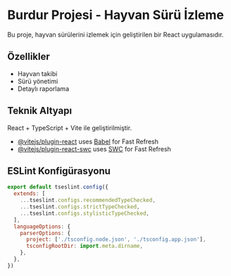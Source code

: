 # Burdur Projesi - Hayvan Sürü İzleme

Bu proje, hayvan sürülerini izlemek için geliştirilen bir React uygulamasıdır.

## Özellikler

- Hayvan takibi
- Sürü yönetimi
- Detaylı raporlama

## Teknik Altyapı

React + TypeScript + Vite ile geliştirilmiştir.

- [@vitejs/plugin-react](https://github.com/vitejs/vite-plugin-react/blob/main/packages/plugin-react) uses [Babel](https://babeljs.io/) for Fast Refresh
- [@vitejs/plugin-react-swc](https://github.com/vitejs/vite-plugin-react/blob/main/packages/plugin-react-swc) uses [SWC](https://swc.rs/) for Fast Refresh

## ESLint Konfigürasyonu

```js
export default tseslint.config({
  extends: [
    ...tseslint.configs.recommendedTypeChecked,
    ...tseslint.configs.strictTypeChecked,
    ...tseslint.configs.stylisticTypeChecked,
  ],
  languageOptions: {
    parserOptions: {
      project: ['./tsconfig.node.json', './tsconfig.app.json'],
      tsconfigRootDir: import.meta.dirname,
    },
  },
})
```
